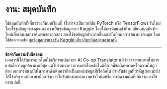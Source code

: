 <!--
CO_OP_TRANSLATOR_METADATA:
{
  "original_hash": "47f7d3c6a5373543e051e4d1140ce898",
  "translation_date": "2025-08-29T09:25:50+00:00",
  "source_file": "lessons/5-NLP/16-RNN/assignment.md",
  "language_code": "th"
}
-->
# งาน: สมุดบันทึก

ใช้สมุดบันทึกที่เกี่ยวข้องกับบทเรียนนี้ (ไม่ว่าจะเป็นเวอร์ชัน PyTorch หรือ TensorFlow) รันใหม่โดยใช้ชุดข้อมูลของคุณเอง อาจเป็นชุดข้อมูลจาก Kaggle โดยให้เครดิตแหล่งที่มา เขียนสมุดบันทึกใหม่เพื่อเน้นผลการค้นพบของคุณเอง ลองใช้ชุดข้อมูลประเภทอื่นและบันทึกผลการค้นพบของคุณ โดยใช้ข้อความเช่น [ชุดข้อมูลการแข่งขัน Kaggle เกี่ยวกับทวีตสภาพอากาศนี้](https://www.kaggle.com/competitions/crowdflower-weather-twitter/data?select=train.csv)

---

**ข้อจำกัดความรับผิดชอบ**:  
เอกสารนี้ได้รับการแปลโดยใช้บริการแปลภาษา AI [Co-op Translator](https://github.com/Azure/co-op-translator) แม้ว่าเราจะพยายามให้การแปลมีความถูกต้องมากที่สุด แต่โปรดทราบว่าการแปลโดยอัตโนมัติอาจมีข้อผิดพลาดหรือความไม่ถูกต้อง เอกสารต้นฉบับในภาษาดั้งเดิมควรถือเป็นแหล่งข้อมูลที่เชื่อถือได้ สำหรับข้อมูลที่สำคัญ ขอแนะนำให้ใช้บริการแปลภาษามืออาชีพ เราไม่รับผิดชอบต่อความเข้าใจผิดหรือการตีความผิดที่เกิดจากการใช้การแปลนี้